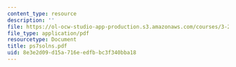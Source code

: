 ```yaml
---
content_type: resource
description: ''
file: https://ol-ocw-studio-app-production.s3.amazonaws.com/courses/3-20-materials-at-equilibrium-sma-5111-fall-2003/8e3e2d09d15a716eedfbbc3f340bba18_ps7solns.pdf
file_type: application/pdf
resourcetype: Document
title: ps7solns.pdf
uid: 8e3e2d09-d15a-716e-edfb-bc3f340bba18
---
```

